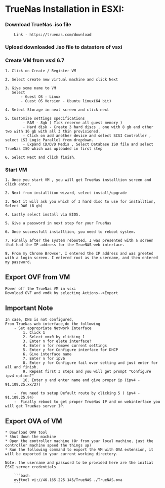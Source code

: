 # TrueNas Installation in ESXI: 

### Download TrueNas .iso file 
        Link - https://truenas.com/download 

### Upload downloaded .iso file to datastore of vsxi

### Create VM from vsxi 6.7

    1. Click on Create / Register VM
   
    2. Select create new virtual machine and click Next
    
    3. Give some name to VM 
       Select 
           - Guest OS - Linux
           - Guest OS Version - Ubuntu linux(64 bit)
    
    4. Select Storage in next screen and click next
    
    5. Customize settings specifications
            - RAM - 8gb ( Tick reserve all guest memory )
            - Hard disk - Create 3 hard discs , one with 8 gb and other two with 16 gb with all 3 thin provisioned.
            - Click on add another device and select SCSI Controller , select LSI Logic Parallel from dropdown.
            - Expand CD/DVD Media , Select Database ISO file and select TrueNas ISO which was uploaded in first step 
    
    6. Select Next and click finish.
    
### Start VM    
    1. Once you start VM , you will get TrueNas installtion screen and click enter.
    
    2. Next from installtion wizard, select install/upgrade 
    
    3. Next it will ask you which of 3 hard disc to use for installtion, Select DA0 (8 gb)
    
    4. Lastly select install via BIOS.
    
    5. Give a password in next step for your TrueNas
    
    6. Once successfull installtion, you need to reboot system.
    
    7. Finally after the system rebooted, I was presented with a screen that had the IP address for the TrueNAS web interface.
    
    8. From my Chrome Browser, I entered the IP address and was greeted with a login screen. I entered root as the username, and then entered my password.
    
## Export OVF from VM
    Power off the TrueNas VM in vsxi
    Download OVF and vmdk by selecting Actions-->Export
    
## Important Note   
    In case, DNS is not configured,
    From TrueNas web interface,do the following
        - Set appropriate Network Interface 
            1. Click 1
            2. Select vmx0 by clicking 1
            3. Enter n for elete interface?
            4. Enter n for remove current settings
            5. Enter y for Configure interface for DHCP
            6. Give interface name
            7. Enter n for ipv6
            8. Enter y for Configure fail over setting and just enter for all and finish.
            9. Repeat first 3 steps and you will get prompt "Configure ipv4 option?"
            10. Enter y and enter name and give proper ip (ipv4 - 91.109.25.xx/27)
           
        -  You need to setup Default route by clicking 5 ( ipv4 - 91.109.25.94)
        -  Finally reboot to get proper TrueNas IP and on webinterface you will get TrueNas server IP.
 
 ## Export OVA of VM
    * Download OVA tool
    * Shut down the machine 
    * Open the controller machine (Or from your local machine, just the controller machine speed the things up)
    * Run the following command to export the VM with OVA extension, it will be exported in your current working directory.

    Note: the username and password to be provided here are the initial ESXI server credentials  

        ```bash
        ovftool vi://46.165.225.145/TrueNAS ./TrueNAS.ova
        ```
    
    
    
   